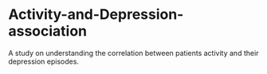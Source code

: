 # Activity-and-Depression-association
A study on understanding the correlation between patients activity and their depression episodes.
